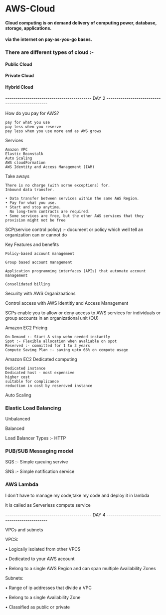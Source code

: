 # AWS-Cloud
#### Cloud computing is on demand delivery of computing power, database, storage, applications.
#### via the internet on pay-as-you-go bases.

### There are different types of cloud :- 
#### Public Cloud
#### Private Cloud
#### Hybrid Cloud


------------------------------------------- DAY 2 ------------------------------------------------

How do you pay for AWS?

    pay for what you use
    pay less when you reserve
    pay less when you use more and as AWS grows

Services 

    Amazon VPC
    Elastic Beanstalk
    Auto Scaling
    AWS cloudFormation
    AWS Identity and Access Management (IAM)

Take aways

    There is no charge (with sorne exceptions) for.
    Inbound data transfer.
    
    • Data transfer between services within the same AWS Region.
    • Pay for what you use.
    • Start and stop anytime.
      No long-term contracts are required.
    • Some services are free, but the other AWS services that they provision might not be free

SCP(service control policy) :- document or policy which well tell an organization can or cannot do

Key Features and benefits
    
    Policy-based account management
    
    Group based account management
    
    Application programming interfaces (APIs) that automate account management
    
    Consolidated billing

Security with AWS Organizaations

Control access with AWS Identitiy and Access Management

SCPs enable you to allow or deny access to AWS services for individuals or group accounts in an organizational unit (OU)

Amazon EC2 Pricing
    
    On-Demand :- Start & stop wehn needed instantly
    Spot :- Flexible allocation when avaliable on spot
    Reserved :- committed for 1 to 3 years
    Compute Saving Plan :- saving upto 66% on compute usage

Amazon EC2 Dedicated computing
    
    Dedicated instance
    Dedicated host - most expensive
    higher cost
    suitable for complicance
    reduction in cost by resercved instance

Auto Scaling

### Elastic Load Balancing

Unbalanced

Balanced

Load Balancer Types :-
HTTP


### PUB/SUB Messaging model

SQS :- Simple queuing servive 

SNS :- Simple notification service

### AWS Lambda

I don't have to manage my code,take my code and deploy it in lambda

it is called as Serverless compute service

------------------------------------------- DAY 4 ------------------------------------------------

VPCs and subnets

VPCS:

• Logically isolated from other VPCS

• Dedicated to your AWS account

• Belong to a single AWS Region and can span multiple Availability Zones

Subnets:

• Range of ip addresses that divide a VPC

• Belong to a single Availability Zone

• Classified as public or private
